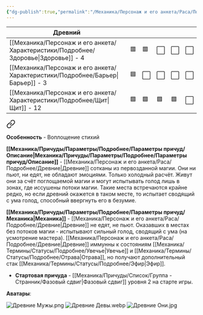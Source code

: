 ```yaml
---
{"dg-publish":true,"permalink":"/Механика/Персонаж и его анкета/Раса/Подробнее/Древние/","noteIcon":"","created":"2025-09-09T20:36:45.040+03:00","updated":"2025-09-24T17:21:54.494+03:00"}
---
```



| **Древний**      |     |     |     |     |     |
| ---------------- | --- | --- | --- | --- | --- |
| [[Механика/Персонаж и его анкета/Характеристики/Подробнее/Здоровье\|Здоровье]] - 4 | 🟥  | 🟥  | ⬜️ | ⬜️ | ⬜️ |
| [[Механика/Персонаж и его анкета/Характеристики/Подробнее/Барьер\|Барьер]] - 3   | 🟦  | ⬜️ | ⬜️ | ⬜️ | ⬜️ |
| [[Механика/Персонаж и его анкета/Характеристики/Подробнее/Щит\|Щит]] - 12     | 🟩  | 🟩  | 🟩  | 🟩  | ⬜️ |



<div class="transclusion internal-embed is-loaded"><a class="markdown-embed-link" href="/Механика/Персонаж и его анкета/Особенности расы/Воплощение стихий/" aria-label="Open link"><svg xmlns="http://www.w3.org/2000/svg" width="24" height="24" viewBox="0 0 24 24" fill="none" stroke="currentColor" stroke-width="2" stroke-linecap="round" stroke-linejoin="round" class="svg-icon lucide-link"><path d="M10 13a5 5 0 0 0 7.54.54l3-3a5 5 0 0 0-7.07-7.07l-1.72 1.71"></path><path d="M14 11a5 5 0 0 0-7.54-.54l-3 3a5 5 0 0 0 7.07 7.07l1.71-1.71"></path></svg></a><div class="markdown-embed">






**Особенность** - Воплощение стихий

**[[Механика/Причуды/Параметры/Подробнее/Параметры причуд/Описание\|Механика/Причуды/Параметры/Подробнее/Параметры причуд/Описание]]** - [[Механика/Персонаж и его анкета/Раса/Подробнее/Древние\|Древние]] сотканы из первозданной магии. Они ни пьют, ни едят, не обладают эмоциями. Только холодный расчёт. Живут они за счёт поглощаемой магии и могут испытывать голод лишь в зонах, где иссушены потоки магии. Такие места встречаются крайне редко, но если древний окажется в таком месте, то испытает сводящий с ума голод, способный ввергнуть его в безумие. 

**[[Механика/Причуды/Параметры/Подробнее/Параметры причуд/Механика\|Механика]]** - [[Механика/Персонаж и его анкета/Раса/Подробнее/Древние\|Древние]] не едят, не пьют. Оказавших в местах без потоков магии - испытывают сильный голод, сводящий с ума (на усмотрение мастера). [[Механика/Персонаж и его анкета/Раса/Подробнее/Древние\|Древние]] иммунны к состояниям [[Механика/Термины/Статусы/Подробнее/Увечье\|Увечье]] и [[Механика/Термины/Статусы/Подробнее/Отрава\|Отрава]], но получают дополнительный стак [[Механика/Термины/Статусы/Подробнее/Эфир\|Эфир]]. 


</div></div>



- **Стартовая причуда**  - [[Механика/Причуды/Список/Группа - Странник/Фазовый сдвиг\|Фазовый сдвиг]] уровня 2 на старте игры. 

**Аватары**: 

![Древние Мужы.png](/img/user/system/img/NPC/%D0%A1%D0%B5%D0%B2%D0%B5%D1%80%D0%BD%D1%8B%D0%B5%20%D0%B7%D0%B5%D0%BC%D0%BB%D0%B8/%D0%94%D1%80%D0%B5%D0%B2%D0%BD%D0%B8%D0%B5/%D0%94%D1%80%D0%B5%D0%B2%D0%BD%D0%B8%D0%B5%20%D0%9C%D1%83%D0%B6%D1%8B.png) 
![Древние Девы.webp](/img/user/system/img/NPC/%D0%A1%D0%B5%D0%B2%D0%B5%D1%80%D0%BD%D1%8B%D0%B5%20%D0%B7%D0%B5%D0%BC%D0%BB%D0%B8/%D0%94%D1%80%D0%B5%D0%B2%D0%BD%D0%B8%D0%B5/%D0%94%D1%80%D0%B5%D0%B2%D0%BD%D0%B8%D0%B5%20%D0%94%D0%B5%D0%B2%D1%8B.webp)
![Древние Они.jpg](/img/user/system/img/NPC/%D0%A1%D0%B5%D0%B2%D0%B5%D1%80%D0%BD%D1%8B%D0%B5%20%D0%B7%D0%B5%D0%BC%D0%BB%D0%B8/%D0%94%D1%80%D0%B5%D0%B2%D0%BD%D0%B8%D0%B5/%D0%94%D1%80%D0%B5%D0%B2%D0%BD%D0%B8%D0%B5%20%D0%9E%D0%BD%D0%B8.jpg)
